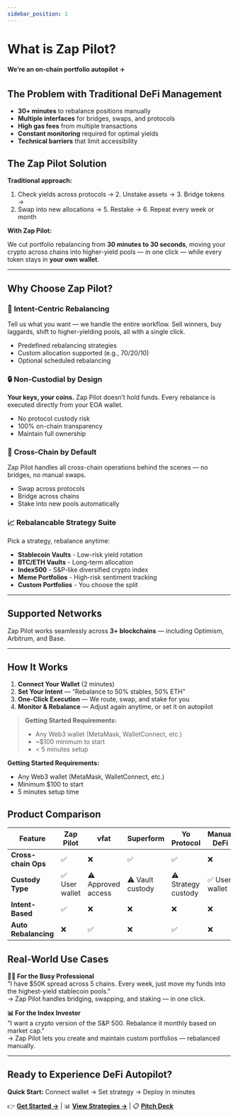 ```yaml
---
sidebar_position: 1
---
```


# What is Zap Pilot?

**We’re an on-chain portfolio autopilot** ✈️

## The Problem with Traditional DeFi Management

- **30+ minutes** to rebalance positions manually
- **Multiple interfaces** for bridges, swaps, and protocols
- **High gas fees** from multiple transactions
- **Constant monitoring** required for optimal yields
- **Technical barriers** that limit accessibility

## The Zap Pilot Solution

**Traditional approach:**

1. Check yields across protocols → 2. Unstake assets → 3. Bridge tokens →
2. Swap into new allocations → 5. Restake → 6. Repeat every week or month

**With Zap Pilot:**

We cut portfolio rebalancing from **30 minutes to 30 seconds**, moving your crypto across chains
into higher-yield pools — in one click — while every token stays in **your own wallet**.

---

## Why Choose Zap Pilot?

### 🔁 **Intent-Centric Rebalancing**

Tell us what you want — we handle the entire workflow. Sell winners, buy laggards, shift to
higher-yielding pools, all with a single click.

- Predefined rebalancing strategies
- Custom allocation supported (e.g., 70/20/10)
- Optional scheduled rebalancing

### 🔒 **Non-Custodial by Design**

**Your keys, your coins.** Zap Pilot doesn’t hold funds. Every rebalance is executed directly from
your EOA wallet.

- No protocol custody risk
- 100% on-chain transparency
- Maintain full ownership

### 🌉 **Cross-Chain by Default**

Zap Pilot handles all cross-chain operations behind the scenes — no bridges, no manual swaps.

- Swap across protocols
- Bridge across chains
- Stake into new pools automatically

### 📈 **Rebalancable Strategy Suite**

Pick a strategy, rebalance anytime:

- **Stablecoin Vaults** - Low-risk yield rotation
- **BTC/ETH Vaults** - Long-term allocation
- **Index500** - S&P-like diversified crypto index
- **Meme Portfolios** - High-risk sentiment tracking
- **Custom Portfolios** - You choose the split

---

## Supported Networks

Zap Pilot works seamlessly across **3+ blockchains** — including Optimism, Arbitrum, and Base.

---

## How It Works

1. **Connect Your Wallet** (2 minutes)
2. **Set Your Intent** — “Rebalance to 50% stables, 50% ETH”
3. **One-Click Execution** — We route, swap, and stake for you
4. **Monitor & Rebalance** — Adjust again anytime, or set it on autopilot

> **Getting Started Requirements:**
>
> - Any Web3 wallet (MetaMask, WalletConnect, etc.)
> - ~$100 minimum to start
> - < 5 minutes setup

**Getting Started Requirements:**

- Any Web3 wallet (MetaMask, WalletConnect, etc.)
- Minimum $100 to start
- 5 minutes setup time

## Product Comparison

| Feature              | Zap Pilot      | vfat               | Superform        | Yo Protocol         | Manual DeFi    |
| -------------------- | -------------- | ------------------ | ---------------- | ------------------- | -------------- |
| **Cross-chain Ops**  | ✅             | ❌                 | ✅               | ✅                  | ❌             |
| **Custody Type**     | ✅ User wallet | ⚠️ Approved access | ⚠️ Vault custody | ⚠️ Strategy custody | ✅ User wallet |
| **Intent-Based**     | ✅             | ❌                 | ❌               | ❌                  | ❌             |
| **Auto Rebalancing** | ❌             | ✅                 | ❌               | ✅                  | ❌             |

## Real-World Use Cases

**🧑‍💼 For the Busy Professional**  
"I have $50K spread across 5 chains. Every week, just move my funds into the highest-yield
stablecoin pools."  
→ Zap Pilot handles bridging, swapping, and staking — in one click.

**📊 For the Index Investor**  
"I want a crypto version of the S&P 500. Rebalance it monthly based on market cap."  
→ Zap Pilot lets you create and maintain custom portfolios — rebalanced manually.

---

## Ready to Experience DeFi Autopilot?

**Quick Start:** Connect wallet → Set strategy → Deploy in minutes

👉 **[Get Started →](./getting-started)** | 📊 **[View Strategies →](./strategies)** | 📋
**[Pitch Deck](https://www.storydoc.com/4631eef1a29ef2f29cea41c1b0ffb2c0/3e32d664-4e36-4e02-851c-47fa166e2682/6885c327196aa808558298eb)**
